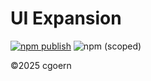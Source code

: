 # UI Expansion

[![npm publish](https://github.com/cgoern/ui-expansion/actions/workflows/npm-publish.yml/badge.svg)](https://github.com/cgoern/ui-expansion/actions/workflows/npm-publish.yml)
![npm (scoped)](https://img.shields.io/npm/v/@cgoern/ui-expansion)

©2025 cgoern

